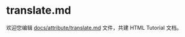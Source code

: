 translate.md
===

欢迎您编辑 <a target="__blank" href="https://github.com/jaywcjlove/html-tutorial/blob/main/docs/attribute/translate.md">docs/attribute/translate.md</a> 文件，共建 HTML Tutorial 文档。